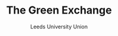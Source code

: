 ---
title: The Green Exchange
subtitle: Leeds University Union
category: documentary
code: <iframe width="560" height="315" src="https://www.youtube.com/embed/xZq5WPWgCiU" frameborder="0" allow="accelerometer; autoplay; encrypted-media; gyroscope; picture-in-picture" allowfullscreen></iframe>
---